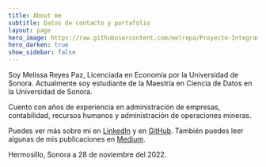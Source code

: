 ```yaml
---
title: About me
subtitle: Datos de contacto y portafolio
layout: page
hero_image: https://raw.githubusercontent.com/melrepa/Proyecto-Integrador-Ing-Car/main/docs/imagenes/1560213295401.png
hero_darken: true
show_sidebar: false
---
```


Soy Melissa Reyes Paz, Licenciada en Economía por la Universidad de Sonora. Actualmente soy estudiante de la Maestría en Ciencia de Datos en la Universidad de Sonora.

Cuento con años de experiencia en administración de empresas, contabilidad, recursos humanos y administración de operaciones mineras. 

Puedes ver más sobre mi en [LinkedIn](https://www.linkedin.com/in/melissa-reyes-paz-94b5a669/) y en [GitHub](https://github.com/melrepa). También puedes leer algunas de mis publicaciones en [Medium](https://medium.com/@melrepa7).



Hermosillo, Sonora a 28 de noviembre del 2022.
